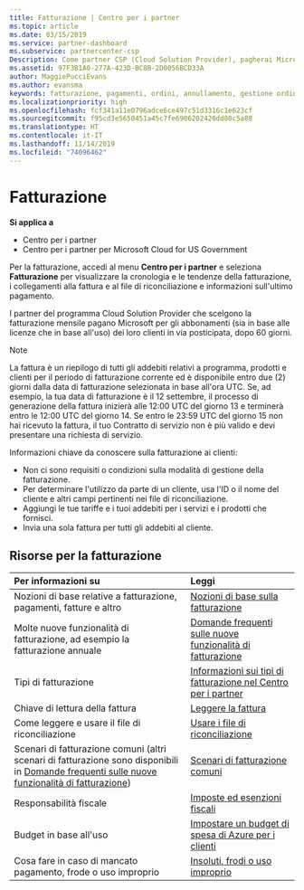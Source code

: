 ```yaml
---
title: Fatturazione | Centro per i partner
ms.topic: article
ms.date: 03/15/2019
ms.service: partner-dashboard
ms.subservice: partnercenter-csp
Description: Come partner CSP (Cloud Solution Provider), pagherai Microsoft per le sottoscrizioni in base alla licenza e in base all'uso dei tuoi clienti in via posticipata, dopo 60 giorni.
ms.assetid: 97F3B1A0-277A-423D-BC8B-2D0056BCD33A
author: MaggiePucciEvans
ms.author: evansma
keywords: fatturazione, pagamenti, ordini, annullamento, gestione ordini, mancato pagamento, frode, utilizzo improprio, imposta, esenzioni fiscali, file di riconciliazione, file riconciliazione
ms.localizationpriority: high
ms.openlocfilehash: fcf341a11e0796adce6ce497c51d3316c1e623cf
ms.sourcegitcommit: f95cd3e5650451a45c7fe6906202420dd80c5a88
ms.translationtype: HT
ms.contentlocale: it-IT
ms.lasthandoff: 11/14/2019
ms.locfileid: "74096462"
---
```

# <a name="billing"></a>Fatturazione

**Si applica a**

-  Centro per i partner
-  Centro per i partner per Microsoft Cloud for US Government
 
 
Per la fatturazione, accedi al menu **Centro per i partner** e seleziona **Fatturazione** per visualizzare la cronologia e le tendenze della fatturazione, i collegamenti alla fattura e al file di riconciliazione e informazioni sull'ultimo pagamento.

I partner del programma Cloud Solution Provider che scelgono la fatturazione mensile pagano Microsoft per gli abbonamenti (sia in base alle licenze che in base all'uso) dei loro clienti in via posticipata, dopo 60 giorni.

> [!NOTE]  
> La fattura è un riepilogo di tutti gli addebiti relativi a programma, prodotti e clienti per il periodo di fatturazione corrente ed è disponibile entro due (2) giorni dalla data di fatturazione selezionata in base all'ora UTC. Se, ad esempio, la tua data di fatturazione è il 12 settembre, il processo di generazione della fattura inizierà alle 12:00 UTC del giorno 13 e terminerà entro le 12:00 UTC del giorno 14. Se entro le 23:59 UTC del giorno 15 non hai ricevuto la fattura, il tuo Contratto di servizio non è più valido e devi presentare una richiesta di servizio. 

Informazioni chiave da conoscere sulla fatturazione ai clienti:

-   Non ci sono requisiti o condizioni sulla modalità di gestione della fatturazione.
-   Per determinare l'utilizzo da parte di un cliente, usa l'ID o il nome del cliente e altri campi pertinenti nei file di riconciliazione.
-   Aggiungi le tue tariffe e i tuoi addebiti per i servizi e i prodotti che fornisci.
-   Invia una sola fattura per tutti gli addebiti al cliente.

## <a name="billing-resources"></a>Risorse per la fatturazione
|**Per informazioni su**   |**Leggi**    |
|:-----------------------------|:-----------------|
|Nozioni di base relative a fatturazione, pagamenti, fatture e altro   |[Nozioni di base sulla fatturazione](billing-basics.md)
|Molte nuove funzionalità di fatturazione, ad esempio la fatturazione annuale   |[Domande frequenti sulle nuove funzionalità di fatturazione](faq-about-new-billing-features.md)|
|Tipi di fatturazione   |[Informazioni sui tipi di fatturazione nel Centro per i partner](billing-different-types.md)   |
|Chiave di lettura della fattura   |[Leggere la fattura](read-your-bill.md)   |
|Come leggere e usare il file di riconciliazione   |[Usare i file di riconciliazione](use-the-reconciliation-files.md)|
|Scenari di fatturazione comuni (altri scenari di fatturazione sono disponibili in [Domande frequenti sulle nuove funzionalità di fatturazione](faq-about-new-billing-features.md))|[Scenari di fatturazione comuni](common-billing-scenarios.md)|
|Responsabilità fiscale   | [Imposte ed esenzioni fiscali](tax-and-tax-exemptions.md)|
|Budget in base all'uso    |[Impostare un budget di spesa di Azure per i clienti](set-an-azure-spending-budget-for-your-customers.md)|
|Cosa fare in caso di mancato pagamento, frode o uso improprio   |[Insoluti, frodi o uso improprio](non-payment--fraud--or-misuse.md)|




















